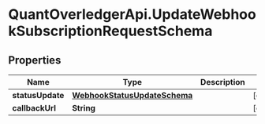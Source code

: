 # QuantOverledgerApi.UpdateWebhookSubscriptionRequestSchema

## Properties

Name | Type | Description | Notes
------------ | ------------- | ------------- | -------------
**statusUpdate** | [**WebhookStatusUpdateSchema**](WebhookStatusUpdateSchema.md) |  | [optional] 
**callbackUrl** | **String** |  | [optional] 


